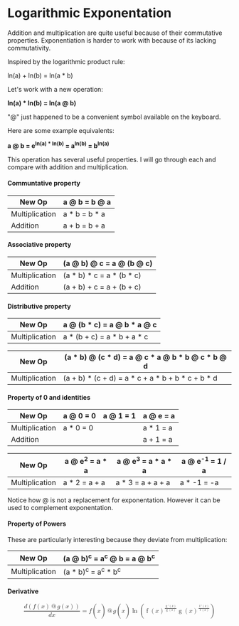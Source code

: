 # Logarithmic Exponentation

Addition and multiplication are quite useful because of their commutative properties. Exponentiation is harder to work with because of its lacking commutativity.

Inspired by the logarithmic product rule:

ln(a) + ln(b) = ln(a * b)

Let's work with a new operation:

**ln(a) * ln(b) = ln(a @ b)**

"@" just happened to be a convenient symbol available on the keyboard.

Here are some example equivalents:

**a @ b = e<sup>ln(a) * ln(b)</sup> = a<sup>ln(b)</sup> = b<sup>ln(a)</sup>**

This operation has several useful properties. I will go through each and compare with addition and multiplication.

#### Communtative property

New Op | a @ b = b @ a
-------|--------------
Multiplication | a * b = b * a
Addition | a + b = b + a


#### Associative property

New Op | (a @ b) @ c = a @ (b @ c)
-------|--------------
Multiplication | (a * b) * c = a * (b * c)
Addition | (a + b) + c = a + (b + c)

#### Distributive property

New Op | a @ (b * c) = a @ b * a @ c
-------|--------------
Multiplication | a * (b + c) = a * b + a * c

New Op | (a * b) @ (c * d) = a @ c * a @ b * b @ c * b @ d
-------|--------------
Multiplication | (a + b) * (c + d) = a * c + a * b + b * c + b * d

#### Property of 0 and identities

New Op | a @ 0 = 0 | a @ 1 = 1 | a @ e = a
-------|-----------|-----------|----------
Multiplication | a * 0 = 0 | | a * 1 = a
Addition | | | a + 1 = a

New Op | a @ e<sup>2</sup> = a * a | a @ e<sup>3</sup> = a * a * a | a @ e<sup>-1</sup> = 1 / a
-------|-----------|-----------|----------
Multiplication | a * 2 = a + a | a * 3 = a + a + a | a * -1 = -a

Notice how @ is not a replacement for exponentation. However it can be used to complement exponentation.

#### Property of Powers

These are particularly interesting because they deviate from multiplication:

New Op | (a @ b)<sup>c</sup> = a<sup>c</sup> @ b = a @ b<sup>c</sup>
-------|--------------
Multiplication | (a * b)<sup>c</sup> = a<sup>c</sup> * b<sup>c</sup>

#### Derivative

<math display="block">
  <mfrac>
    <mrow><mi>d</mi><mo>(</mo>
      <mi>f</mi><mo>(</mo>
        <mi>x</mi>
      <mo>)</mo>
      <mo>@</mo>
      <mi>g</mi><mo>(</mo>
        <mi>x</mi>
      <mo>)</mo>
      <mo>)</mo></mrow>
    <mrow><mi>d</mi><mi>x</mi></mrow>
  </mfrac>
  <mo>=</mo>
  <mi>f</mi><mo>(</mo>
    <mi>x</mi>
  <mo>)</mo>
  <mo>@</mo>
  <mi>g</mi><mo>(</mo>
    <mi>x</mi>
  <mo>)</mo>
  <mo>ln</mo><mo>(</mo>
    <msup>
      <mrow>
        <mo>f</mo><mo>(</mo>
          <mi>x</mi>
        <mo>)</mo>
      </mrow>
      <mrow>
        <mfrac>
          <mrow>
            <mo>g</mo><mo>'</mo><mo>(</mo>
              <mi>x</mi>
            <mo>)</mo>
          </mrow>
          <mrow>
            <mo>g</mo><mo>(</mo>
              <mi>x</mi>
            <mo>)</mo>
          </mrow>
        </mfrac>
      </mrow>
    </msup>
    <msup>
      <mrow>
        <mo>g</mo><mo>(</mo>
          <mi>x</mi>
        <mo>)</mo>
      </mrow>
      <mrow>
        <mfrac>
          <mrow>
            <mo>f</mo><mo>'</mo><mo>(</mo>
              <mi>x</mi>
            <mo>)</mo>
          </mrow>
          <mrow>
            <mo>f</mo><mo>(</mo>
              <mi>x</mi>
            <mo>)</mo>
          </mrow>
        </mfrac>
      </mrow>
    </msup>
  <mo>)</mo>
</math>
